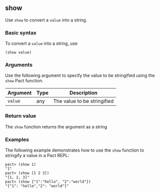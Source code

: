 ## show

Use `show` to convert a `value` into a string.

### Basic syntax

To convert a `value` into a string, use

```pact
(show value)
```

### Arguments

Use the following argument to specify the value to be stringified using the `show` Pact function.

| Argument | Type | Description |
| --- | --- | --- |
| `value` | any | The value to be stringified |


### Return value

The `show` function returns the argument as a string

### Examples

The following example demonstrates how to use the `show` function to stringify a value in a Pact REPL:

```pact
pact> (show 1)
"1"
pact> (show [1 2 3])
"[1, 2, 3]"
pact> (show {"1":"hello", "2":"world"})
"{"1": "hello","2": "world"}"
```
